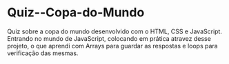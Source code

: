 # Quiz--Copa-do-Mundo
Quiz sobre a copa do mundo desenvolvido com o HTML, CSS e JavaScript.
Entrando no mundo de JavaScript, colocando em prática atravez desse projeto, o que aprendi  com Arrays para guardar as respostas e loops para verificação das mesmas.
